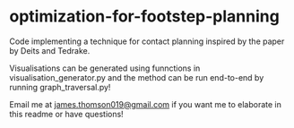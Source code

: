 # optimization-for-footstep-planning
Code implementing a technique for contact planning inspired by the paper by Deits and Tedrake.

Visualisations can be generated using funnctions in visualisation_generator.py and the method can be run end-to-end by running graph_traversal.py!

Email me at james.thomson019@gmail.com if you want me to elaborate in this readme or have questions!
